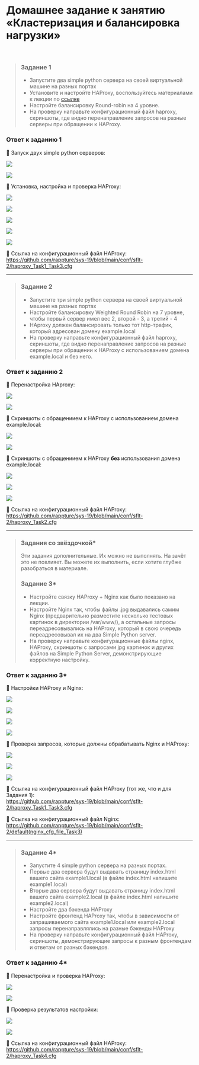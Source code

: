 # Домашнее задание к занятию «Кластеризация и балансировка нагрузки»
<br>

> ### Задание 1
> *	Запустите два simple python сервера на своей виртуальной машине на разных портах
> *	Установите и настройте HAProxy, воспользуйтесь материалами к лекции по [ссылке](https://github.com/netology-code/sflt-homeworks/blob/main/2)
> *	Настройте балансировку Round-robin на 4 уровне.
> *	На проверку направьте конфигурационный файл haproxy, скриншоты, где видно перенаправление запросов на разные серверы при обращении к HAProxy.
>
### Ответ к заданию 1
:large_blue_diamond:	Запуск двух simple python серверов:

<kbd><img src="/img/sflt-2.1.1.png"></kbd>

<kbd><img src="/img/sflt-2.1.2.png"></kbd>

:large_blue_diamond:	Установка, настройка и проверка HAProxy:

<kbd><img src="/img/sflt-2.1.3.png"></kbd>

<kbd><img src="/img/sflt-2.1.4.png"></kbd>

<kbd><img src="/img/sflt-2.1.5.png"></kbd>

<kbd><img src="/img/sflt-2.1.6.png"></kbd>

<kbd><img src="/img/sflt-2.1.7.png"></kbd>

:large_blue_diamond:	Ссылка на конфигурационный файл HAProxy:  
https://github.com/rappture/sys-19/blob/main/conf/sflt-2/haproxy_Task1_Task3.cfg

---

> ### Задание 2
> *	Запустите три simple python сервера на своей виртуальной машине на разных портах
> *	Настройте балансировку Weighted Round Robin на 7 уровне, чтобы первый сервер имел вес 2, второй - 3, а третий - 4
> *	HAproxy должен балансировать только тот http-трафик, который адресован домену example.local
> *	На проверку направьте конфигурационный файл haproxy, скриншоты, где видно перенаправление запросов на разные серверы при обращении к HAProxy c использованием домена example.local и без него.
>
### Ответ к заданию 2
:large_blue_diamond:	Перенастройка HAproxy:

<kbd><img src="/img/sflt-2.2.1.png"></kbd>

<kbd><img src="/img/sflt-2.2.2.png"></kbd>

:large_blue_diamond:	Скриншоты с обращениием к HAProxy c использованием домена example.local:

<kbd><img src="/img/sflt-2.2.3.png"></kbd>

<kbd><img src="/img/sflt-2.2.4.png"></kbd>

:large_blue_diamond:	Скриншоты с обращениием к HAProxy **без** использования домена example.local:

<kbd><img src="/img/sflt-2.2.5.png"></kbd>

<kbd><img src="/img/sflt-2.2.6.png"></kbd>

<kbd><img src="/img/sflt-2.2.7.png"></kbd>

:large_blue_diamond:	Ссылка на конфигурационный файл HAProxy:  
https://github.com/rappture/sys-19/blob/main/conf/sflt-2/haproxy_Task2.cfg

---

> ### Задания со звёздочкой*
> Эти задания дополнительные. Их можно не выполнять. На зачёт это не повлияет. Вы можете их выполнить, если хотите глубже разобраться в материале.
>
> ### Задание 3*
> *	Настройте связку HAProxy + Nginx как было показано на лекции.
> *	Настройте Nginx так, чтобы файлы .jpg выдавались самим Nginx (предварительно разместите несколько тестовых картинок в директории /var/www/), а остальные запросы переадресовывались на HAProxy, который в свою очередь переадресовывал их на два Simple Python server.
> *	На проверку направьте конфигурационные файлы nginx, HAProxy, скриншоты с запросами jpg картинок и других файлов на Simple Python Server, демонстрирующие корректную настройку.
>
### Ответ к заданию 3*
:large_blue_diamond:	Настройки HAProxy и Nginx:

<kbd><img src="/img/sflt-2.3.1.png"></kbd>

<kbd><img src="/img/sflt-2.3.2.png"></kbd>

<kbd><img src="/img/sflt-2.3.3.png"></kbd>

<kbd><img src="/img/sflt-2.3.4.png"></kbd>

:large_blue_diamond:	Проверка запросов, которые должны обрабатывать Nginx и HAProxy:

<kbd><img src="/img/sflt-2.3.5.png"></kbd>

<kbd><img src="/img/sflt-2.3.6.png"></kbd>

<kbd><img src="/img/sflt-2.3.7.png"></kbd>

:large_blue_diamond:	Ссылка на конфигурационный файл HAProxy (тот же, что и для Задания 1):  
https://github.com/rappture/sys-19/blob/main/conf/sflt-2/haproxy_Task1_Task3.cfg

:large_blue_diamond:	Ссылка на конфигурационный файл Nginx:  
https://github.com/rappture/sys-19/blob/main/conf/sflt-2/default(nginx_cfg_file_Task3)

---

> ### Задание 4*
> *	Запустите 4 simple python сервера на разных портах.
> *	Первые два сервера будут выдавать страницу index.html вашего сайта example1.local (в файле index.html напишите example1.local)
> *	Вторые два сервера будут выдавать страницу index.html вашего сайта example2.local (в файле index.html напишите example2.local)
> *	Настройте два бэкенда HAProxy
> *	Настройте фронтенд HAProxy так, чтобы в зависимости от запрашиваемого сайта example1.local или example2.local запросы перенаправлялись на разные бэкенды HAProxy
> *	На проверку направьте конфигурационный файл HAProxy, скриншоты, демонстрирующие запросы к разным фронтендам и ответам от разных бэкендов.
>
### Ответ к заданию 4*
:large_blue_diamond:	Перенастройка и проверка HAProxy:

<kbd><img src="/img/sflt-2.4.1.png"></kbd>

<kbd><img src="/img/sflt-2.4.2.png"></kbd>

:large_blue_diamond:	Проверка результатов настройки:

<kbd><img src="/img/sflt-2.4.3.png"></kbd>

<kbd><img src="/img/sflt-2.4.4.png"></kbd>

:large_blue_diamond:	Ссылка на конфигурационный файл HAProxy:  
https://github.com/rappture/sys-19/blob/main/conf/sflt-2/haproxy_Task4.cfg
